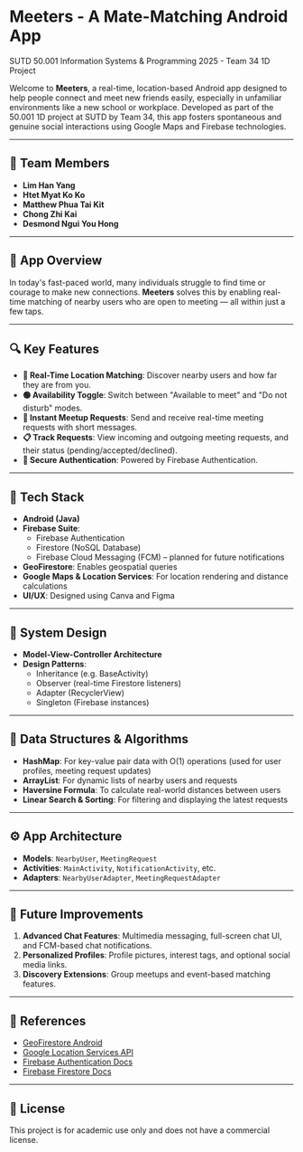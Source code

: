 # Meeters - A Mate-Matching Android App

SUTD 50.001 Information Systems & Programming 2025 - Team 34 1D Project

Welcome to **Meeters**, a real-time, location-based Android app designed to help people connect and meet new friends easily, especially in unfamiliar environments like a new school or workplace. Developed as part of the 50.001 1D project at SUTD by Team 34, this app fosters spontaneous and genuine social interactions using Google Maps and Firebase technologies.

---
## 👥 Team Members

- **Lim Han Yang** 
- **Htet Myat Ko Ko** 
- **Matthew Phua Tai Kit**
- **Chong Zhi Kai** 
- **Desmond Ngui You Hong**


---

## 📱 App Overview

In today's fast-paced world, many individuals struggle to find time or courage to make new connections. **Meeters** solves this by enabling real-time matching of nearby users who are open to meeting — all within just a few taps.

---

## 🔍 Key Features

- **📍 Real-Time Location Matching**: Discover nearby users and how far they are from you.
- **🟢 Availability Toggle**: Switch between "Available to meet" and "Do not disturb" modes.
- **📩 Instant Meetup Requests**: Send and receive real-time meeting requests with short messages.
- **📋 Track Requests**: View incoming and outgoing meeting requests, and their status (pending/accepted/declined).
- **🔐 Secure Authentication**: Powered by Firebase Authentication.

---

## 🧱 Tech Stack

- **Android (Java)**
- **Firebase Suite**:
  - Firebase Authentication
  - Firestore (NoSQL Database)
  - Firebase Cloud Messaging (FCM) – planned for future notifications
- **GeoFirestore**: Enables geospatial queries
- **Google Maps & Location Services**: For location rendering and distance calculations
- **UI/UX**: Designed using Canva and Figma

---

## 📐 System Design

- **Model-View-Controller Architecture**
- **Design Patterns**:
  - Inheritance (e.g. BaseActivity)
  - Observer (real-time Firestore listeners)
  - Adapter (RecyclerView)
  - Singleton (Firebase instances)

---

## 🧠 Data Structures & Algorithms

- **HashMap**: For key-value pair data with O(1) operations (used for user profiles, meeting request updates)
- **ArrayList**: For dynamic lists of nearby users and requests
- **Haversine Formula**: To calculate real-world distances between users
- **Linear Search & Sorting**: For filtering and displaying the latest requests

---

## ⚙️ App Architecture

- **Models**: `NearbyUser`, `MeetingRequest`
- **Activities**: `MainActivity`, `NotificationActivity`, etc.
- **Adapters**: `NearbyUserAdapter`, `MeetingRequestAdapter`

---

## 🧪 Future Improvements

1. **Advanced Chat Features**: Multimedia messaging, full-screen chat UI, and FCM-based chat notifications.
2. **Personalized Profiles**: Profile pictures, interest tags, and optional social media links.
3. **Discovery Extensions**: Group meetups and event-based matching features.


---

## 📎 References

- [GeoFirestore Android](https://github.com/imperiumlabs/GeoFirestore-Android)
- [Google Location Services API](https://developers.google.com/location-context/fused-location-provider)
- [Firebase Authentication Docs](https://firebase.google.com/docs/auth)
- [Firebase Firestore Docs](https://firebase.google.com/docs/firestore)

---

## 📜 License

This project is for academic use only and does not have a commercial license.




